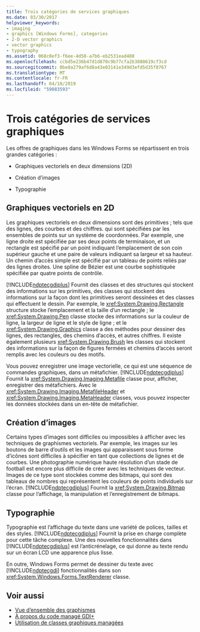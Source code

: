 ```yaml
---
title: Trois catégories de services graphiques
ms.date: 03/30/2017
helpviewer_keywords:
- imaging
- graphics [Windows Forms], categories
- 2-D vector graphics
- vector graphics
- typography
ms.assetid: 068c0ef3-f6ee-4d58-a7b6-eb2531ead408
ms.openlocfilehash: ccbd5e236b47d1d870c9b77cfa2b3880619cf3cd
ms.sourcegitcommit: 0be8a279af6d8a43e03141e349d3efd5d35f8767
ms.translationtype: MT
ms.contentlocale: fr-FR
ms.lasthandoff: 04/18/2019
ms.locfileid: "59083593"
---
```

# <a name="three-categories-of-graphics-services"></a>Trois catégories de services graphiques
Les offres de graphiques dans les Windows Forms se répartissent en trois grandes catégories :  
  
-   Graphiques vectoriels en deux dimensions (2D)  
  
-   Création d’images  
  
-   Typographie  
  
## <a name="2-d-vector-graphics"></a>Graphiques vectoriels en 2D  
 Les graphiques vectoriels en deux dimensions sont des primitives ; tels que des lignes, des courbes et des chiffres. qui sont spécifiées par les ensembles de points sur un système de coordonnées. Par exemple, une ligne droite est spécifiée par ses deux points de terminaison, et un rectangle est spécifié par un point indiquant l’emplacement de son coin supérieur gauche et une paire de valeurs indiquant sa largeur et sa hauteur. Un chemin d’accès simple est spécifié par un tableau de points reliés par des lignes droites. Une spline de Bézier est une courbe sophistiquée spécifiée par quatre points de contrôle.  
  
 [!INCLUDE[ndptecgdiplus](../../../../includes/ndptecgdiplus-md.md)] Fournit des classes et des structures qui stockent des informations sur les primitives, des classes qui stockent des informations sur la façon dont les primitives seront dessinées et des classes qui effectuent le dessin. Par exemple, le <xref:System.Drawing.Rectangle> structure stocke l’emplacement et la taille d’un rectangle ; le <xref:System.Drawing.Pen> classe stocke des informations sur la couleur de ligne, la largeur de ligne et le style de ligne ; et le <xref:System.Drawing.Graphics> classe a des méthodes pour dessiner des lignes, des rectangles, des chemins d’accès, et autres chiffres. Il existe également plusieurs <xref:System.Drawing.Brush> les classes qui stockent des informations sur la façon de figures fermées et chemins d’accès seront remplis avec les couleurs ou des motifs.  
  
 Vous pouvez enregistrer une image vectorielle, ce qui est une séquence de commandes graphiques, dans un métafichier. [!INCLUDE[ndptecgdiplus](../../../../includes/ndptecgdiplus-md.md)] Fournit la <xref:System.Drawing.Imaging.Metafile> classe pour, afficher, enregistrer des métafichiers. Avec le <xref:System.Drawing.Imaging.MetafileHeader> et <xref:System.Drawing.Imaging.MetaHeader> classes, vous pouvez inspecter les données stockées dans un en-tête de métafichier.  
  
## <a name="imaging"></a>Création d’images  
 Certains types d’images sont difficiles ou impossibles à afficher avec les techniques de graphismes vectoriels. Par exemple, les images sur les boutons de barre d’outils et les images qui apparaissent sous forme d’icônes sont difficiles à spécifier en tant que collections de lignes et de courbes. Une photographie numérique haute résolution d’un stade de football est encore plus difficile de créer avec les techniques de vecteur. Images de ce type sont stockées comme des bitmaps, qui sont des tableaux de nombres qui représentent les couleurs de points individuels sur l’écran. [!INCLUDE[ndptecgdiplus](../../../../includes/ndptecgdiplus-md.md)] Fournit la <xref:System.Drawing.Bitmap> classe pour l’affichage, la manipulation et l’enregistrement de bitmaps.  
  
## <a name="typography"></a>Typographie  
 Typographie est l’affichage du texte dans une variété de polices, tailles et des styles. [!INCLUDE[ndptecgdiplus](../../../../includes/ndptecgdiplus-md.md)] Fournit la prise en charge complète pour cette tâche complexe. Une des nouvelles fonctionnalités dans [!INCLUDE[ndptecgdiplus](../../../../includes/ndptecgdiplus-md.md)] est l’anticrénelage, ce qui donne au texte rendu sur un écran LCD une apparence plus lisse.  
  
 En outre, Windows Forms permet de dessiner du texte avec [!INCLUDE[ndptecgdi](../../../../includes/ndptecgdi-md.md)] fonctionnalités dans son <xref:System.Windows.Forms.TextRenderer> classe.  
  
## <a name="see-also"></a>Voir aussi

- [Vue d’ensemble des graphismes](graphics-overview-windows-forms.md)
- [À propos du code managé GDI+](about-gdi-managed-code.md)
- [Utilisation de classes graphiques managées](using-managed-graphics-classes.md)

